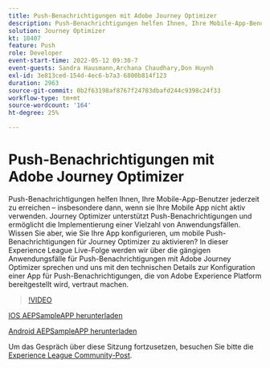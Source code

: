 ```yaml
---
title: Push-Benachrichtigungen mit Adobe Journey Optimizer
description: Push-Benachrichtigungen helfen Ihnen, Ihre Mobile-App-Benutzer jederzeit zu erreichen – insbesondere dann, wenn sie Ihre Mobile App nicht aktiv verwenden. Journey Optimizer unterstützt Push-Benachrichtigungen nicht.. (Beschreibungen sollten zwischen 60 und 160 Zeichen lang sein)
solution: Journey Optimizer
kt: 10407
feature: Push
role: Developer
event-start-time: 2022-05-12 09:30-7
event-guests: Sandra Hausmann,Archana Chaudhary,Don Huynh
exl-id: 3e813ced-154d-4ec6-b7a3-6800b814f123
duration: 2963
source-git-commit: 0b2f63198af8767f24783dbafd244c9398c24f33
workflow-type: tm+mt
source-wordcount: '164'
ht-degree: 25%

---
```


# Push-Benachrichtigungen mit Adobe Journey Optimizer

Push-Benachrichtigungen helfen Ihnen, Ihre Mobile-App-Benutzer jederzeit zu erreichen – insbesondere dann, wenn sie Ihre Mobile App nicht aktiv verwenden. Journey Optimizer unterstützt Push-Benachrichtigungen und ermöglicht die Implementierung einer Vielzahl von Anwendungsfällen. Wissen Sie aber, wie Sie Ihre App konfigurieren, um mobile Push-Benachrichtigungen für Journey Optimizer zu aktivieren? In dieser Experience League Live-Folge werden wir über die gängigen Anwendungsfälle für Push-Benachrichtigungen mit Adobe Journey Optimizer sprechen und uns mit den technischen Details zur Konfiguration einer App für Push-Benachrichtigungen, die von Adobe Experience Platform bereitgestellt wird, vertraut machen.

>[!VIDEO](https://video.tv.adobe.com/v/342810/?quality=12&learn=on)

[IOS AEPSampleAPP herunterladen](https://github.com/adobe/aepsdk-sample-app-ios)

[Android AEPSampleAPP herunterladen](https://github.com/adobe/aepsdk-sample-app-android)

Um das Gespräch über diese Sitzung fortzusetzen, besuchen Sie bitte die [Experience League Community-Post](https://experienceleaguecommunities.adobe.com/t5/journey-optimizer-discussions/experience-league-live-post-session-discussion-push/td-p/451869).

